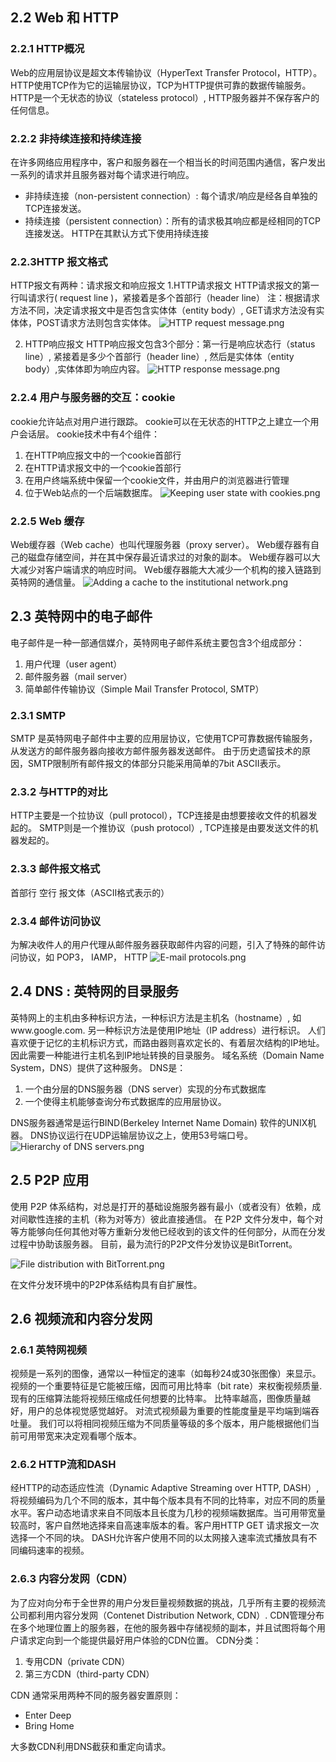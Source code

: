 ## 2.2 Web 和 HTTP
### 2.2.1 HTTP概况
Web的应用层协议是超文本传输协议（HyperText Transfer Protocol，HTTP）。
HTTP使用TCP作为它的运输层协议，TCP为HTTP提供可靠的数据传输服务。
HTTP是一个无状态的协议（stateless protocol）, HTTP服务器并不保存客户的任何信息。

### 2.2.2 非持续连接和持续连接
在许多网络应用程序中，客户和服务器在一个相当长的时间范围内通信，客户发出一系列的请求并且服务器对每个请求进行响应。
 - 非持续连接（non-persistent connection）: 每个请求/响应是经各自单独的TCP连接发送。
 - 持续连接（persistent connection）：所有的请求极其响应都是经相同的TCP连接发送。
HTTP在其默认方式下使用持续连接

### 2.2.3HTTP 报文格式
HTTP报文有两种：请求报文和响应报文
1.HTTP请求报文
HTTP请求报文的第一行叫请求行( request line )，紧接着是多个首部行（header line）
注：根据请求方法不同，决定请求报文中是否包含实体体（entity body）, GET请求方法没有实体体，POST请求方法则包含实体体。
![HTTP request message.png](https://upload-images.jianshu.io/upload_images/3515839-d3bfb60b0b0720fa.png?imageMogr2/auto-orient/strip%7CimageView2/2/w/1240)

2. HTTP响应报文
HTTP响应报文包含3个部分：第一行是响应状态行（status line）, 紧接着是多少个首部行（header line）, 然后是实体体（entity body）,实体体即为响应内容。
![HTTP response message.png](https://upload-images.jianshu.io/upload_images/3515839-0710dbf76dc9b9f2.png?imageMogr2/auto-orient/strip%7CimageView2/2/w/1240)

### 2.2.4 用户与服务器的交互：cookie
cookie允许站点对用户进行跟踪。
cookie可以在无状态的HTTP之上建立一个用户会话层。
cookie技术中有4个组件：
 1. 在HTTP响应报文中的一个cookie首部行
 2. 在HTTP请求报文中的一个cookie首部行
 3. 在用户终端系统中保留一个cookie文件，并由用户的浏览器进行管理
 4. 位于Web站点的一个后端数据库。
![Keeping user state with cookies.png](https://upload-images.jianshu.io/upload_images/3515839-149aa20c933bf888.png?imageMogr2/auto-orient/strip%7CimageView2/2/w/1240)


### 2.2.5 Web 缓存
Web缓存器（Web cache）也叫代理服务器（proxy server）。
Web缓存器有自己的磁盘存储空间，并在其中保存最近请求过的对象的副本。
Web缓存器可以大大减少对客户端请求的响应时间。
Ｗeb缓存器能大大减少一个机构的接入链路到英特网的通信量。
![Adding a cache to the institutional network.png](https://upload-images.jianshu.io/upload_images/3515839-f6d1f7d721c253d7.png?imageMogr2/auto-orient/strip%7CimageView2/2/w/1240)


## 2.3 英特网中的电子邮件
电子邮件是一种一部通信媒介，英特网电子邮件系统主要包含3个组成部分：
 1. 用户代理（user agent）
 2. 邮件服务器（mail server）
 3. 简单邮件传输协议（Simple Mail Transfer Protocol, SMTP）

### 2.3.1 SMTP
SMTP 是英特网电子邮件中主要的应用层协议，它使用TCP可靠数据传输服务，从发送方的邮件服务器向接收方邮件服务器发送邮件。
由于历史遗留技术的原因，SMTP限制所有邮件报文的体部分只能采用简单的7bit ASCII表示。

### 2.3.2 与HTTP的对比
HTTP主要是一个拉协议（pull protocol），TCP连接是由想要接收文件的机器发起的。
SMTP则是一个推协议（push protocol）, TCP连接是由要发送文件的机器发起的。

### 2.3.3 邮件报文格式
首部行
空行
报文体（ASCII格式表示的）

### 2.3.4 邮件访问协议
为解决收件人的用户代理从邮件服务器获取邮件内容的问题，引入了特殊的邮件访问协议，如 POP3， IAMP， HTTP
![E-mail protocols.png](https://upload-images.jianshu.io/upload_images/3515839-a1de55179cc846fb.png?imageMogr2/auto-orient/strip%7CimageView2/2/w/1240)


## 2.4 DNS : 英特网的目录服务
英特网上的主机由多种标识方法，一种标识方法是主机名（hostname）, 如www.google.com. 另一种标识方法是使用IP地址（IP address）进行标识。
人们喜欢便于记忆的主机标识方式，而路由器则喜欢定长的、有着层次结构的IP地址。因此需要一种能进行主机名到IP地址转换的目录服务。
域名系统（Domain Name System，DNS）提供了这种服务。
DNS是：
  1. 一个由分层的DNS服务器（DNS server）实现的分布式数据库
  2. 一个使得主机能够查询分布式数据库的应用层协议。

DNS服务器通常是运行BIND(Berkeley Internet Name Domain) 软件的UNIX机器。
DNS协议运行在UDP运输层协议之上，使用53号端口号。
![Hierarchy of DNS servers.png](https://upload-images.jianshu.io/upload_images/3515839-8a32a12c34bdf607.png?imageMogr2/auto-orient/strip%7CimageView2/2/w/1240)


## 2.5 P2P 应用
使用 P2P 体系结构，对总是打开的基础设施服务器有最小（或者没有）依赖，成对间歇性连接的主机（称为对等方）彼此直接通信。
在 P2P 文件分发中，每个对等方能够向任何其他对等方重新分发他已经收到的该文件的任何部分，从而在分发过程中协助该服务器。
目前，最为流行的P2P文件分发协议是BitTorrent。

![File distribution with BitTorrent.png](https://upload-images.jianshu.io/upload_images/3515839-edc74bf19f980022.png?imageMogr2/auto-orient/strip%7CimageView2/2/w/1240)

在文件分发环境中的P2P体系结构具有自扩展性。


## 2.6 视频流和内容分发网
### 2.6.1 英特网视频
视频是一系列的图像，通常以一种恒定的速率（如每秒24或30张图像）来显示。
视频的一个重要特征是它能被压缩，因而可用比特率（bit rate）来权衡视频质量.
现有的压缩算法能将视频压缩成任何想要的比特率。
比特率越高，图像质量越好，用户的总体视觉感觉越好。
对流式视频最为重要的性能度量是平均端到端吞吐量。
我们可以将相同视频压缩为不同质量等级的多个版本，用户能根据他们当前可用带宽来决定观看哪个版本。

### 2.6.2 HTTP流和DASH
经HTTP的动态适应性流（Dynamic Adaptive Streaming over HTTP, DASH）, 将视频编码为几个不同的版本，其中每个版本具有不同的比特率，对应不同的质量水平。客户动态地请求来自不同版本且长度为几秒的视频端数据库。当可用带宽量较高时，客户自然地选择来自高速率版本的看。客户用HTTP GET 请求报文一次选择一个不同的块。
DASH允许客户使用不同的以太网接入速率流式播放具有不同编码速率的视频。

### 2.6.3 内容分发网（CDN）
为了应对向分布于全世界的用户分发巨量视频数据的挑战，几乎所有主要的视频流公司都利用内容分发网（Contenet Distribution Network, CDN）.
CDN管理分布在多个地理位置上的服务器，在他的服务器中存储视频的副本，并且试图将每个用户请求定向到一个能提供最好用户体验的CDN位置。
CDN分类：
  1. 专用CDN（private CDN）
  2. 第三方CDN（third-party CDN）

CDN 通常采用两种不同的服务器安置原则：
  - Enter Deep
  - Bring Home

大多数CDN利用DNS截获和重定向请求。



